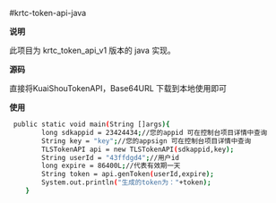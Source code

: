 #krtc-token-api-java


**说明**

此项目为 krtc_token_api_v1 版本的 java 实现。



**源码**

直接将KuaiShouTokenAPI，Base64URL 下载到本地使用即可



**使用**
```bash
 public static void main(String []args){
        long sdkappid = 23424434;//您的appid 可在控制台项目详情中查询
        String key = "key";//您的appsign 可在控制台项目详情中查询
        TLSTokenAPI api = new TLSTokenAPI(sdkappid,key);
        String userId = "43ffdgd4";//用户id
        long expire = 86400L;//代表有效期一天
        String token = api.genToken(userId,expire);
        System.out.println("生成的token为："+token);
    }
```
